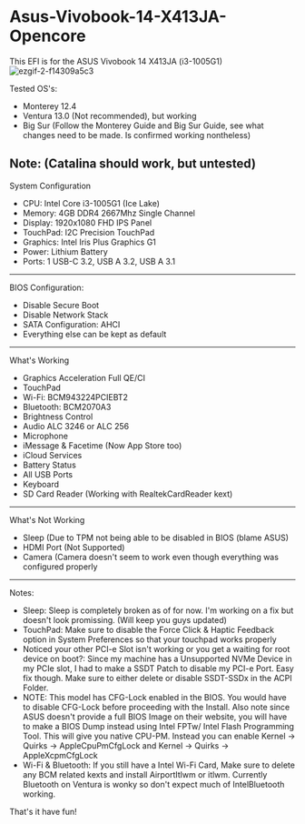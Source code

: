 # Asus-Vivobook-14-X413JA-Opencore
This EFI is for the ASUS Vivobook 14 X413JA (i3-1005G1)
![ezgif-2-f14309a5c3](https://user-images.githubusercontent.com/83425771/174473044-48422208-f1c6-4c4e-bbfe-4cd740ca1ce8.jpg)

Tested OS's:
- Monterey 12.4
- Ventura 13.0 (Not recommended), but working
- Big Sur (Follow the Monterey Guide and Big Sur Guide, see what changes need to be made. Is confirmed working nontheless)

Note: (Catalina should work, but untested)
---------------------------------------------------------------------------------------
System Configuration
- CPU: Intel Core i3-1005G1 (Ice Lake)
- Memory: 4GB DDR4 2667Mhz Single Channel
- Display: 1920x1080 FHD IPS Panel
- TouchPad: l2C Precision TouchPad
- Graphics: Intel Iris Plus Graphics G1
- Power: Lithium Battery
- Ports: 1 USB-C 3.2, USB A 3.2, USB A 3.1
---------------------------------------------------------------------------------------
BIOS Configuration:
- Disable Secure Boot
- Disable Network Stack
- SATA Configuration: AHCI
- Everything else can be kept as default
---------------------------------------------------------------------------------------
What's Working
- Graphics Acceleration Full QE/CI
- TouchPad
- Wi-Fi: BCM943224PCIEBT2
- Bluetooth: BCM2070A3
- Brightness Control
- Audio ALC 3246 or ALC 256
- Microphone
- iMessage & Facetime (Now App Store too)
- iCloud Services
- Battery Status
- All USB Ports
- Keyboard
- SD Card Reader (Working with RealtekCardReader kext)
----------------------------------------------------------------------------------------
What's Not Working
- Sleep (Due to TPM not being able to be disabled in BIOS (blame ASUS)
- HDMI Port (Not Supported)
- Camera (Camera doesn't seem to work even though everything was configured properly
----------------------------------------------------------------------------------------
Notes:
- Sleep: Sleep is completely broken as of for now. I'm working on a fix but doesn't look promissing. (Will keep you guys updated)
- TouchPad: Make sure to disable the Force Click & Haptic Feedback option in System Preferences so that your touchpad works properly
- Noticed your other PCI-e Slot isn't working or you get a waiting for root device on boot?: Since my machine has a Unsupported NVMe Device in my PCIe slot, I had to make a SSDT Patch to disable my PCI-e Port. Easy fix though. Make sure to either delete or disable SSDT-SSDx in the ACPI Folder.
- NOTE: This model has CFG-Lock enabled in the BIOS. You would have to disable CFG-Lock before proceeding with the Install. Also note since ASUS doesn't provide a full BIOS Image on their website, you will have to make a BIOS Dump instead using Intel FPTw/ Intel Flash Programming Tool. This will give you native CPU-PM. Instead you can enable Kernel -> Quirks -> AppleCpuPmCfgLock and Kernel -> Quirks -> AppleXcpmCfgLock
- Wi-Fi & Bluetooth: If you still have a Intel Wi-Fi Card, Make sure to delete any BCM related kexts and install AirportItlwm or itlwm. Currently Bluetooth on Ventura is wonky so don't expect much of IntelBluetooth working.

That's it have fun!
